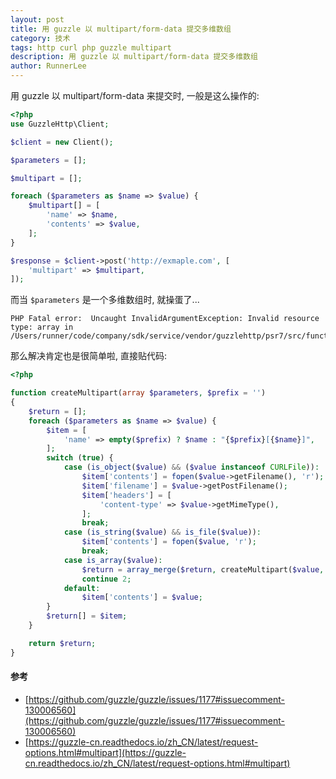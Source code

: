 ```yaml
---
layout: post
title: 用 guzzle 以 multipart/form-data 提交多维数组
category: 技术
tags: http curl php guzzle multipart
description: 用 guzzle 以 multipart/form-data 提交多维数组
author: RunnerLee
---
```


用 guzzle 以 multipart/form-data 来提交时, 一般是这么操作的:

```php
<?php
use GuzzleHttp\Client;

$client = new Client();

$parameters = [];

$multipart = [];

foreach ($parameters as $name => $value) {
    $multipart[] = [
        'name' => $name,
        'contents' => $value,
    ];
}

$response = $client->post('http://exmaple.com', [
    'multipart' => $multipart,
]);
```

而当 `$parameters` 是一个多维数组时, 就操蛋了...

```
PHP Fatal error:  Uncaught InvalidArgumentException: Invalid resource type: array in /Users/runner/code/company/sdk/service/vendor/guzzlehttp/psr7/src/functions.php:116
```

那么解决肯定也是很简单啦, 直接贴代码:

```php
<?php

function createMultipart(array $parameters, $prefix = '')
{
    $return = [];
    foreach ($parameters as $name => $value) {
        $item = [
            'name' => empty($prefix) ? $name : "{$prefix}[{$name}]",
        ];
        switch (true) {
            case (is_object($value) && ($value instanceof CURLFile)):
                $item['contents'] = fopen($value->getFilename(), 'r');
                $item['filename'] = $value->getPostFilename();
                $item['headers'] = [
                    'content-type' => $value->getMimeType(),
                ];
                break;
            case (is_string($value) && is_file($value)):
                $item['contents'] = fopen($value, 'r');
                break;
            case is_array($value):
                $return = array_merge($return, createMultipart($value, $item['name']));
                continue 2;
            default:
                $item['contents'] = $value;
        }
        $return[] = $item;
    }

    return $return;
}
```

#### 参考
- [https://github.com/guzzle/guzzle/issues/1177#issuecomment-130006560](https://github.com/guzzle/guzzle/issues/1177#issuecomment-130006560)
- [https://guzzle-cn.readthedocs.io/zh_CN/latest/request-options.html#multipart](https://guzzle-cn.readthedocs.io/zh_CN/latest/request-options.html#multipart)

